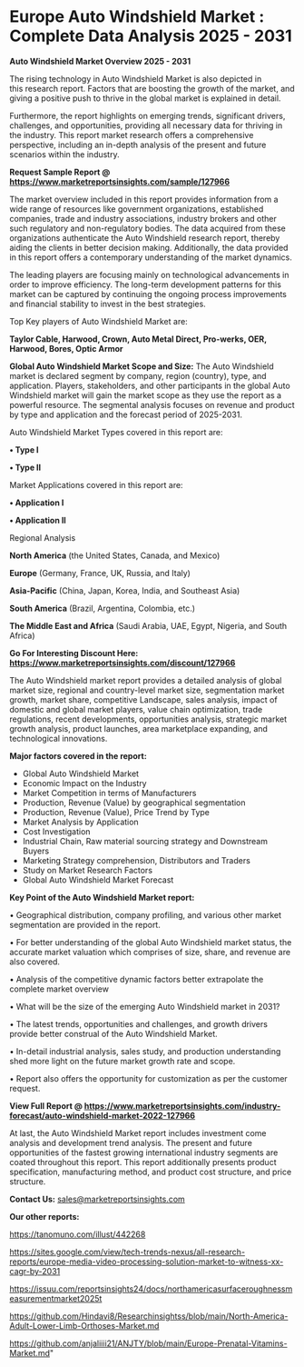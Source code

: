 # Europe Auto Windshield Market : Complete Data Analysis 2025 - 2031

<Strong> Auto Windshield Market Overview 2025 - 2031</strong>

The rising technology in Auto Windshield Market is also depicted in this research report. Factors that are boosting the growth of the market, and giving a positive push to thrive in the global market is explained in detail.

Furthermore, the report highlights on emerging trends, significant drivers, challenges, and opportunities, providing all necessary data for thriving in the industry. This report market research offers a comprehensive perspective, including an in-depth analysis of the present and future scenarios within the industry.

<strong>Request Sample Report @ <a href=https://www.marketreportsinsights.com/sample/127966>https://www.marketreportsinsights.com/sample/127966</a></strong>

The market overview included in this report provides information from a wide range of resources like government organizations, established companies, trade and industry associations, industry brokers and other such regulatory and non-regulatory bodies. The data acquired from these organizations authenticate the Auto Windshield research report, thereby aiding the clients in better decision making. Additionally, the data provided in this report offers a contemporary understanding of the market dynamics.

The leading players are focusing mainly on technological advancements in order to improve efficiency. The long-term development patterns for this market can be captured by continuing the ongoing process improvements and financial stability to invest in the best strategies.

Top Key players of Auto Windshield Market are:

<strong>Taylor Cable, Harwood, Crown, Auto Metal Direct, Pro-werks, OER, Harwood, Bores, Optic Armor</strong>

<strong><b>Global Auto Windshield Market Scope and Size:</b></strong>
The Auto Windshield market is declared segment by company, region (country), type, and application. Players, stakeholders, and other participants in the global Auto Windshield market will gain the market scope as they use the report as a powerful resource. The segmental analysis focuses on revenue and product by type and application and the forecast period of 2025-2031.

Auto Windshield Market Types covered in this report are:

<strong>• Type I

• Type II</strong>

Market Applications covered in this report are:

<strong>• Application I

• Application II</strong> 

Regional Analysis

<strong>North America</strong> (the United States, Canada, and Mexico)

<strong>Europe</strong> (Germany, France, UK, Russia, and Italy)

<strong>Asia-Pacific</strong> (China, Japan, Korea, India, and Southeast Asia)

<strong>South America</strong> (Brazil, Argentina, Colombia, etc.)

<strong>The Middle East and Africa</strong> (Saudi Arabia, UAE, Egypt, Nigeria, and South Africa)

<strong>Go For Interesting Discount Here: <a href=https://www.marketreportsinsights.com/discount/127966>https://www.marketreportsinsights.com/discount/127966</a></strong>

The Auto Windshield market report provides a detailed analysis of global market size, regional and country-level market size, segmentation market growth, market share, competitive Landscape, sales analysis, impact of domestic and global market players, value chain optimization, trade regulations, recent developments, opportunities analysis, strategic market growth analysis, product launches, area marketplace expanding, and technological innovations.

<strong><b>Major factors covered in the report:</b></strong>
<ul>
  <li>Global Auto Windshield Market </li>
  <li>Economic Impact on the Industry</li>
  <li>Market Competition in terms of Manufacturers</li>
  <li>Production, Revenue (Value) by geographical segmentation</li>
  <li>Production, Revenue (Value), Price Trend by Type</li>
  <li>Market Analysis by Application</li>
  <li>Cost Investigation</li>
  <li>Industrial Chain, Raw material sourcing strategy and Downstream Buyers</li>
  <li>Marketing Strategy comprehension, Distributors and Traders</li>
  <li>Study on Market Research Factors</li>
  <li>Global Auto Windshield Market Forecast</li>
</ul>

<strong><b>Key Point of the Auto Windshield Market report:</b></strong>

• Geographical distribution, company profiling, and various other market segmentation are provided in the report.

• For better understanding of the global Auto Windshield market status, the accurate market valuation which comprises of size, share, and revenue are also covered.

• Analysis of the competitive dynamic factors better extrapolate the complete market overview

• What will be the size of the emerging Auto Windshield market in 2031?

• The latest trends, opportunities and challenges, and growth drivers provide better construal of the Auto Windshield Market.

• In-detail industrial analysis, sales study, and production understanding shed more light on the future market growth rate and scope.

• Report also offers the opportunity for customization as per the customer request.

<strong><b>View Full Report @ <a href=https://www.marketreportsinsights.com/industry-forecast/auto-windshield-market-2022-127966>https://www.marketreportsinsights.com/industry-forecast/auto-windshield-market-2022-127966</a></b></strong>


At last, the Auto Windshield Market report includes investment come analysis and development trend analysis. The present and future opportunities of the fastest growing international industry segments are coated throughout this report. This report additionally presents product specification, manufacturing method, and product cost structure, and price structure.

<strong>Contact Us:</strong>
sales@marketreportsinsights.com

<strong>Our other reports:</strong>

<a href=https://tanomuno.com/illust/442268>https://tanomuno.com/illust/442268</a>

<a href=https://sites.google.com/view/tech-trends-nexus/all-research-reports/europe-media-video-processing-solution-market-to-witness-xx-cagr-by-2031>https://sites.google.com/view/tech-trends-nexus/all-research-reports/europe-media-video-processing-solution-market-to-witness-xx-cagr-by-2031</a>

<a href=https://issuu.com/reportsinsights24/docs/northamericasurfaceroughnessmeasurementmarket2025t>https://issuu.com/reportsinsights24/docs/northamericasurfaceroughnessmeasurementmarket2025t</a>

<a href=https://github.com/Hindavi8/Researchinsightss/blob/main/North-America-Adult-Lower-Limb-Orthoses-Market.md>https://github.com/Hindavi8/Researchinsightss/blob/main/North-America-Adult-Lower-Limb-Orthoses-Market.md</a>

<a href=https://github.com/anjaliiii21/ANJTY/blob/main/Europe-Prenatal-Vitamins-Market.md>https://github.com/anjaliiii21/ANJTY/blob/main/Europe-Prenatal-Vitamins-Market.md</a>"
